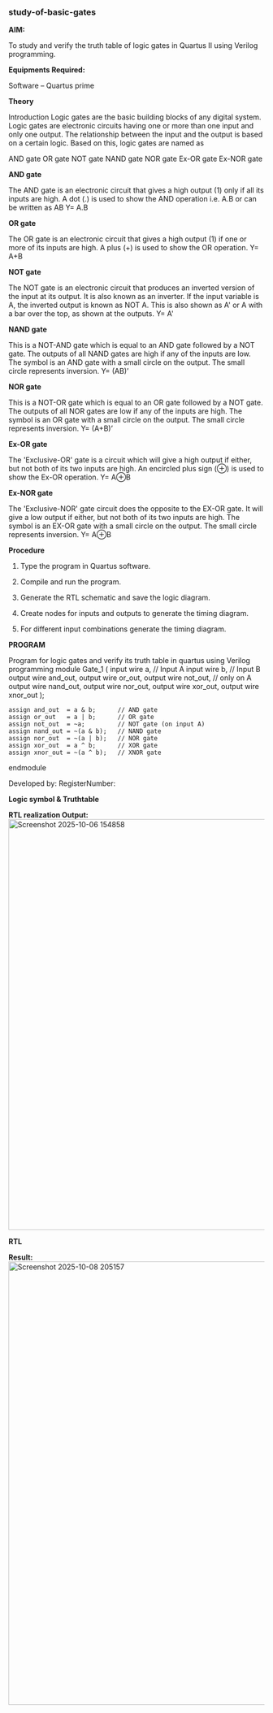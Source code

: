 ### study-of-basic-gates

**AIM:** 

To study and verify the truth table of logic gates in Quartus II using Verilog programming.

**Equipments Required:**

Software – Quartus prime 

**Theory**

Introduction Logic gates are the basic building blocks of any digital system. Logic gates are electronic circuits having one or more than one input and only one output. The relationship between the input and the output is based on a certain logic. Based on this, logic gates are named as

AND gate OR gate NOT gate NAND gate NOR gate Ex-OR gate Ex-NOR gate

**AND gate**

The AND gate is an electronic circuit that gives a high output (1) only if all its inputs are high. A dot (.) is used to show the AND operation i.e. A.B or can be written as AB
Y= A.B

**OR gate** 

The OR gate is an electronic circuit that gives a high output (1) if one or more of its inputs are high. A plus (+) is used to show the OR operation.
Y= A+B

**NOT gate**

The NOT gate is an electronic circuit that produces an inverted version of the input at its output. It is also known as an inverter. If the input variable is A, the inverted output is known as NOT A. This is also shown as A' or A with a bar over the top, as shown at the outputs.
Y= A'

**NAND gate**

This is a NOT-AND gate which is equal to an AND gate followed by a NOT gate. The outputs of all NAND gates are high if any of the inputs are low. The symbol is an AND gate with a small circle on the output. The small circle represents inversion.
Y= (AB)’

**NOR gate**

This is a NOT-OR gate which is equal to an OR gate followed by a NOT gate. The outputs of all NOR gates are low if any of the inputs are high. The symbol is an OR gate with a small circle on the output. The small circle represents inversion.
Y= (A+B)’

**Ex-OR gate**

The 'Exclusive-OR' gate is a circuit which will give a high output if either, but not both of its two inputs are high. An encircled plus sign (⊕) is used to show the Ex-OR operation.
Y= A⊕B

**Ex-NOR gate**

The 'Exclusive-NOR' gate circuit does the opposite to the EX-OR gate. It will give a low output if either, but not both of its two inputs are high. The symbol is an EX-OR gate with a small circle on the output. The small circle represents inversion.
Y= A⊕B

**Procedure** 

1.	Type the program in Quartus software.

2.	Compile and run the program.

3.	Generate the RTL schematic and save the logic diagram.

4.	Create nodes for inputs and outputs to generate the timing diagram.

5.	For different input combinations generate the timing diagram.


**PROGRAM**

Program for logic gates and verify its truth table in quartus using Verilog programming
module Gate_1 (
    input  wire a,     // Input A
    input  wire b,     // Input B
    output wire and_out,
    output wire or_out,
    output wire not_out,   // only on A
    output wire nand_out,
    output wire nor_out,
    output wire xor_out,
    output wire xnor_out
);

    assign and_out  = a & b;      // AND gate
    assign or_out   = a | b;      // OR gate
    assign not_out  = ~a;         // NOT gate (on input A)
    assign nand_out = ~(a & b);   // NAND gate
    assign nor_out  = ~(a | b);   // NOR gate
    assign xor_out  = a ^ b;      // XOR gate
    assign xnor_out = ~(a ^ b);   // XNOR gate

endmodule

 Developed by: RegisterNumber: 
 
**Logic symbol & Truthtable**

**RTL realization Output:** 
<img width="1502" height="809" alt="Screenshot 2025-10-06 154858" src="https://github.com/user-attachments/assets/1f0caa83-3dc4-4703-9be4-d95682c472cd" />

**RTL**

**Result:**
<img width="1303" height="873" alt="Screenshot 2025-10-08 205157" src="https://github.com/user-attachments/assets/09862745-cd24-4b33-9d90-5afa728c5ab5" />


